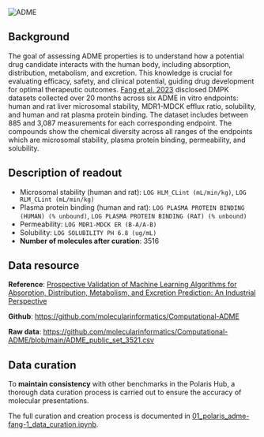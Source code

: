 ![ADME](https://storage.googleapis.com/polaris-public/icons/icon_fang.png) 

## Background

The goal of assessing ADME properties is to understand how a potential drug candidate interacts with the human body, including absorption, distribution, metabolism, and excretion. This knowledge is crucial for evaluating efficacy, safety, and clinical potential, guiding drug development for optimal therapeutic outcomes. [Fang et al. 2023](https://doi.org/10.1021/acs.jcim.3c00160) disclosed DMPK datasets collected over 20 months across six ADME in vitro endpoints: human and rat liver microsomal stability, MDR1-MDCK efflux ratio, solubility, and human and rat plasma protein binding. The dataset includes between 885 and 3,087 measurements for each corresponding endpoint. The compounds show the chemical diversity across all ranges of the endpoints which are microsomal stability, plasma protein binding, permeability, and solubility.

## Description of readout
- Microsomal stability (human and rat):  `LOG HLM_CLint (mL/min/kg)`, `LOG RLM_CLint (mL/min/kg)`
- Plasma protein binding (human and rat): `LOG PLASMA PROTEIN BINDING (HUMAN) (% unbound)`, `LOG PLASMA PROTEIN BINDING (RAT) (% unbound)`
- Permeability: `LOG MDR1-MDCK ER (B-A/A-B)`
- Solubility: `LOG SOLUBILITY PH 6.8 (ug/mL)`
- **Number of molecules after curation**: 3516

## Data resource
**Reference**: [Prospective Validation of Machine Learning Algorithms for Absorption, Distribution, Metabolism, and Excretion Prediction: An Industrial Perspective]( https://doi.org/10.1021/acs.jcim.3c00160)

**Github**: https://github.com/molecularinformatics/Computational-ADME

**Raw data**: https://github.com/molecularinformatics/Computational-ADME/blob/main/ADME_public_set_3521.csv 

## Data curation
To **maintain consistency** with other benchmarks in the Polaris Hub, a thorough data curation process is carried out to ensure the accuracy of molecular presentations.

The full curation and creation process is documented in [01_polaris_adme-fang-1_data_curation.ipynb](https://github.com/polaris-hub/polaris-recipes/org-Biogen/fang2023_ADME/01_polaris_adme-fang-1_data_curation.ipynb).
